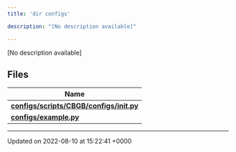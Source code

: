 ```yaml
---
title: 'dir configs'

description: "[No description available]"

---
```







[No description available]

## Files

| Name           |
| -------------- |
| **[configs/scripts/CBGB/configs/__init__.py](/documentation/code/gambit_2.2/files/scripts_2cbgb_2configs_2____init_____8py/#file-scripts/cbgb/configs/--init--.py)**  |
| **[configs/example.py](/documentation/code/gambit_2.2/files/example_8py/#file-example.py)**  |






-------------------------------

Updated on 2022-08-10 at 15:22:41 +0000
